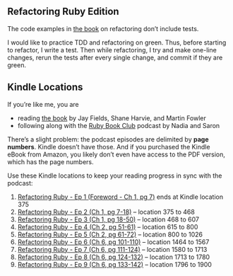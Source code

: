 ## Refactoring Ruby Edition
The code examples in [the book][1] on refactoring don’t include tests.

I would like to practice TDD and refactoring on green. Thus, before starting to
refactor, I write a test. Then while refactoring, I try and make one-line
changes, rerun the tests after every single change, and commit if they are
green.

## Kindle Locations

If you’re like me, you are
- reading [the book][1] by Jay Fields, Shane Harvie, and Martin Fowler
- following along with the [Ruby Book Club][2] podcast by Nadia and Saron

There’s a slight problem: the podcast episodes are delimited by __page
numbers__.  Kindle doesn’t have those. And if you purchased the Kindle eBook
from Amazon, you likely don’t even have access to the PDF version, which has
the page numbers.

Use these Kindle locations to keep your reading progress in sync with the podcast:

1. [Refactoring Ruby - Ep 1 (Foreword - Ch 1, pg 7)][01] ends at Kindle location 375
2. [Refactoring Ruby - Ep 2 (Ch 1, pg 7-18)][02] – location 375 to 468
3. [Refactoring Ruby - Ep 3 (Ch 1, pg 18-50)][03] – location 468 to 607
4. [Refactoring Ruby - Ep 4 (Ch 2, pg 51-61)][04] – location 615 to 800
5. [Refactoring Ruby - Ep 5 (Ch 2, pg 61-72)][05] – location 800 to 1026
6. [Refactoring Ruby - Ep 6 (Ch 6, pg 101-110)][06] – location 1464 to 1567
7. [Refactoring Ruby - Ep 7 (Ch 6, pg 111-124)][07] – location 1580 to 1713
8. [Refactoring Ruby - Ep 8 (Ch 6, pg 124-132)][08] – location 1713 to 1780
9. [Refactoring Ruby - Ep 9 (Ch 6, pg 133-142)][09] – location 1796 to 1900

[1]: https://www.martinfowler.com/books/refactoringRubyEd.html
[2]: http://rubybookclub.com/episodes/2016/12/4/refactoring-ruby-ep-1-foreword-ch-1-pg-7-1

[01]: http://rubybookclub.com/episodes/2016/12/4/refactoring-ruby-ep-1-foreword-ch-1-pg-7-1
[02]: http://rubybookclub.com/episodes/2016/12/14/refactoring-ruby-ep-2-ch-1-pg-7-18
[03]: http://rubybookclub.com/episodes/2016/12/18/refactoring-ruby-ep-3-ch-1-pg-18-50
[04]: http://rubybookclub.com/episodes/2016/12/24/refactoring-ruby-ep-4-ch-2-pg-51-61
[05]: http://rubybookclub.com/episodes/2016/12/30/refactoring-ruby-ep-5-ch-2-pg-61-72
[06]: http://rubybookclub.com/episodes/2017/1/8/refactoring-ruby-ep-6-ch-6-pg-101-110
[07]: http://rubybookclub.com/episodes/2017/1/14/refactoring-ruby-ep-7-ch-6-pg-111-124
[08]: http://rubybookclub.com/episodes/2017/1/24/refactoring-ruby-ep-8-ch-6-pg-124-132
[09]: http://rubybookclub.com/episodes/2017/2/10/refactoring-ruby-ep-9-ch-6-pg-133-142

